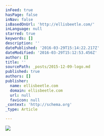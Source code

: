 ```yaml
---
inFeed: true
hasPage: false
inNav: false
isBasedOnUrl: 'http://ellisbeetle.com/'
inLanguage: null
starred: true
keywords: []
description: ''
datePublished: '2016-03-29T15:14:22.217Z'
dateModified: '2016-03-29T15:12:53.456Z'
author: []
title: ''
sourcePath: _posts/2015-12-09-logo.md
published: true
authors: []
publisher:
  name: ellisbeetle.com
  domain: ellisbeetle.com
  url: null
  favicon: null
_context: 'http://schema.org'
_type: Article

---
```

![](https://the-grid-user-content.s3-us-west-2.amazonaws.com/0838855f-c894-49f6-89d3-699a31c5b602.png)